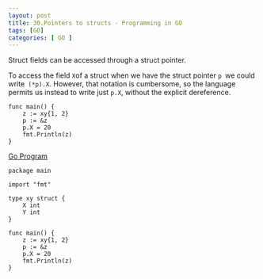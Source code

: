 ```yaml
---
layout: post
title: 30.Pointers to structs - Programming in GO
tags: [GO]
categories: [ GO ]
---
```


Struct fields can be accessed through a struct pointer.

To access the field ``` X ```of a struct when we have the struct pointer ```p ```we could write``` (*p).X```.
However, that notation is cumbersome, so the language permits us instead to write just ```p.X```, without the explicit dereference.

```
func main() {
	z := xy{1, 2}
	p := &z
	p.X = 20
	fmt.Println(z)
}

```
[Go Program](https://play.golang.org/p/k0TOI-Ur2CN) 
```
package main

import "fmt"

type xy struct {
	X int
	Y int
}

func main() {
	z := xy{1, 2}
	p := &z
	p.X = 20
	fmt.Println(z)
}



```

